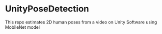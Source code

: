 # UnityPoseDetection
This repo estimates 2D human poses from a video on Unity Software using MobileNet model 
